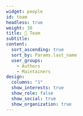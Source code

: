 ```yaml
---
widget: people
id: team
headless: true
weight: 30
title: 🤝 Team
subtitle: 
content:
  sort_ascending: true
  sort_by: Params.last_name
  user_groups:
    - Authors
    - Maintainers
design:
  columns: "1"
  show_interests: true
  show_role: false
  show_social: true
  show_organization: true
---
```

